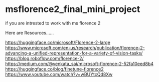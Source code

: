 # msflorence2_final_mini_project

if you are intrested to work with ms florence 2 

Here are Resources......

https://huggingface.co/microsoft/Florence-2-large
https://www.microsoft.com/en-us/research/publication/florence-2-advancing-a-unified-representation-for-a-variety-of-vision-tasks/
https://blog.roboflow.com/florence-2/
https://medium.com/@venkata_sai/microsoft-florence-2-52fa10eed8b4
https://huggingface.co/blog/finetune-florence2
https://www.youtube.com/watch?v=wBUYtcQd8Xw
